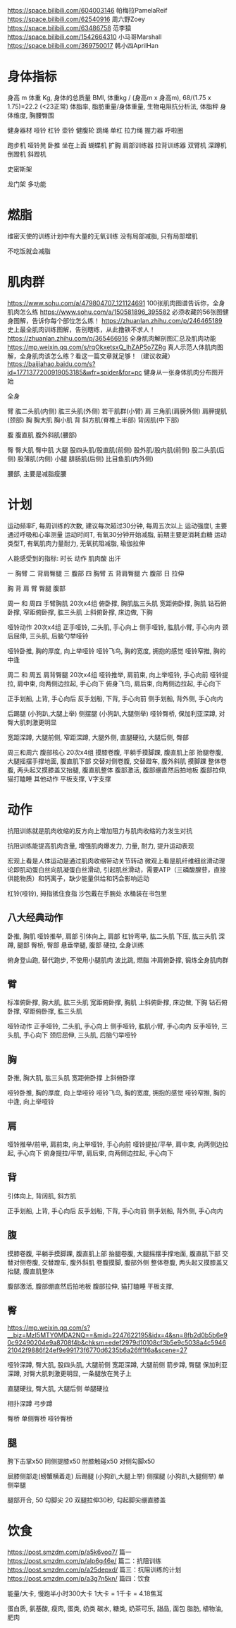 





https://space.bilibili.com/604003146 帕梅拉PamelaReif
https://space.bilibili.com/62540916 周六野Zoey
https://space.bilibili.com/63486758 范李猿
https://space.bilibili.com/1542664310 小马哥Marshall
https://space.bilibili.com/369750017 韩小四AprilHan







# 身体指标
身高 m
体重 Kg, 身体的总质量
BMI, 体重kg / (身高m x 身高m), 68/(1.75 x 1.75)=22.2 (<23正常)
体脂率, 脂肪重量/身体重量, 生物电阻抗分析法, 体脂秤
身体维度, 胸腰臀围


健身器材
哑铃 杠铃 壶铃 健腹轮 跳绳 单杠 拉力绳 握力器 呼啦圈


跑步机
哑铃凳 卧推 坐在上面
蝴蝶机 扩胸
肩部训练器
拉背训练器
双臂机
深蹲机
倒蹬机
斜蹬机

史密斯架




龙门架 多功能







# 燃脂

维密天使的训练计划中有大量的无氧训练
没有局部减脂, 只有局部增肌



不吃饭就会减脂

# 肌肉群



https://www.sohu.com/a/479804707_121124691 100张肌肉图谱告诉你，全身肌肉怎么练
https://www.sohu.com/a/150581896_395582 必须收藏的56张图健身图解，告诉你每个部位怎么练！
https://zhuanlan.zhihu.com/p/246465189 史上最全肌肉训练图解，告别瞎练，从此撸铁不求人！
https://zhuanlan.zhihu.com/p/365466916 全身肌肉解剖图汇总及肌肉功能
https://mp.weixin.qq.com/s/rqOkxetsxQ_IhZAP5o7ZRg 真人示范人体肌肉图解，全身肌肉该怎么练？看这一篇文章就足够！（建议收藏） 
https://baijiahao.baidu.com/s?id=1771377200919053185&wfr=spider&for=pc 健身从一张身体肌肉分布图开始

全身


臂 肱二头肌(内侧) 肱三头肌(外侧) 若干肌群(小臂)
肩 三角肌(肩膀外侧) 肩胛提肌(颈部)
胸 胸大肌 胸小肌 
背 斜方肌(脊椎上半部) 背阔肌(中下部)


腹 腹直肌 腹外斜肌(腰部)


臀 臀大肌 臀中肌
大腿 股四头肌/股直肌(前侧) 股外肌/股内肌(前侧) 股二头肌(后侧)  股薄肌(内侧)
小腿 腓肠肌(后侧) 比目鱼肌(内外侧)


腰部, 主要是减脂瘦腰







# 计划

运动频率F, 每周训练的次数, 建议每次超过30分钟, 每周五次以上
运动强度I, 主要通过呼吸和心率测量
运动时间T, 有氧30分钟开始减脂, 前期主要是消耗血糖
运动类型T, 有氧肌肉力量耐力, 无氧抗阻减脂, 瑜伽拉伸

人能感受到的指标: 时长 动作 肌肉酸 出汗

一 胸臂
二 背肩臀腿
三 腹部
四 胸臂
五 背肩臀腿
六 腹部
日 拉伸



胸
背
肩
臂
臀腿
腹部





周一 和 周四
手臂胸肌 20次x4组
俯卧撑, 胸肌肱三头肌
宽距俯卧撑, 胸肌
钻石俯卧撑, 窄距俯卧撑, 肱三头肌
上斜俯卧撑, 床边做, 下胸

哑铃动作 20次x4组
正手哑铃, 二头肌, 手心向上
侧手哑铃, 肱肌小臂, 手心向内
颈后屈伸, 三头肌, 后脑勺举哑铃

哑铃卧推, 胸的厚度, 向上举哑铃
哑铃飞鸟, 胸的宽度, 拥抱的感觉
哑铃窄推, 胸的中逢



周二 和 周五
肩背臀腿 20次x4组
哑铃推举, 肩前束, 向上举哑铃, 手心向前
哑铃提拉, 肩中束, 向两侧边拉起, 手心向下
俯身飞鸟, 肩后束, 向两侧边拉起, 手心向下

正手划船, 上背, 手心向后
反手划船, 下背, 手心向前
侧手划船, 背外侧, 手心向内

后踢腿 (小狗趴,大腿上举)
侧摆腿 (小狗趴,大腿侧举)
哑铃臀桥, 
保加利亚深蹲, 对臀大肌刺激更明显

宽距深蹲, 大腿前侧, 
窄距深蹲, 大腿外侧, 
直腿硬拉, 大腿后侧, 臀部




周三和周六
腹部核心 20次x4组
摸膝卷腹, 平躺手摸脚踝, 腹直肌上部
抬腿卷腹, 大腿摇摆手撑地面, 腹直肌下部
交替对侧卷腹, 交替蹬车, 腹外斜肌
摸脚踝
整体卷腹, 两头起又摸膝盖又抬腿, 腹直肌整体
腹部激活, 腹部绷直然后拍地板
腹部拉伸, 猫打瞌睡
其他动作 平板支撑, V字支撑










# 动作

抗阻训练就是肌肉收缩的反方向上增加阻力与肌肉收缩的力发生对抗

抗阻训练能提高肌肉含量, 增强肌肉爆发力, 力量, 耐力, 提升运动表现

宏观上看是人体运动是通过肌肉收缩带动关节转动
微观上看是肌纤维细丝滑动理论即肌动蛋白丝向肌凝蛋白丝滑动, 引起肌丝滑动，需要ATP（三磷酸腺苷，直接供能物质）和钙离子，缺少能量供给和钙会影响运动

杠铃(哑铃), 拇指抵住食指
沙包戴在手腕处
水桶装在书包里


## 八大经典动作
卧推, 胸肌
哑铃推举, 肩部
引体向上, 肩部
杠铃弯举, 肱二头肌
下压, 肱三头肌
深蹲, 腿部
臀桥, 臀部
悬垂举腿, 腹部
硬拉, 全身训练


俯身登山跑, 替代跑步, 不使用小腿肌肉
波比跳, 燃脂
冲肩俯卧撑, 锻炼全身肌肉群


## 臂

标准俯卧撑, 胸大肌, 肱三头肌
宽距俯卧撑, 胸肌
上斜俯卧撑, 床边做, 下胸
钻石俯卧撑, 窄距俯卧撑, 肱三头肌

哑铃动作
正手哑铃, 二头肌, 手心向上
侧手哑铃, 肱肌小臂, 手心向内
反手哑铃, 三头肌, 手心向下
颈后屈伸, 三头肌, 后脑勺举哑铃



## 胸

卧推, 胸大肌, 肱三头肌
宽距俯卧撑
上斜俯卧撑

哑铃卧推, 胸的厚度, 向上举哑铃
哑铃飞鸟, 胸的宽度, 拥抱的感觉
哑铃窄推, 胸的中逢, 向上举哑铃



## 肩

哑铃推举/前举, 肩前束, 向上举哑铃, 手心向前
哑铃提拉/平举, 肩中束, 向两侧边拉起, 手心向下
俯身提拉/平举, 肩后束, 向两侧边拉起, 手心向下


## 背

引体向上, 背阔肌, 斜方肌

正手划船, 上背, 手心向后
反手划船, 下背, 手心向前
侧手划船, 背外侧, 手心向内



## 腹


摸膝卷腹, 平躺手摸脚踝, 腹直肌上部
抬腿卷腹, 大腿摇摆手撑地面, 腹直肌下部
交替对侧卷腹, 交替蹬车, 腹外斜肌
卷腹摸脚, 腹部外侧
整体卷腹, 两头起又摸膝盖又抬腿, 腹直肌整体

腹部激活, 腹部绷直然后拍地板
腹部拉伸, 猫打瞌睡
平板支撑,



## 臀

https://mp.weixin.qq.com/s?__biz=MzI5MTY0MDA2NQ==&mid=2247622195&idx=4&sn=8fb2d0b5b6e90c92490204e9a8708f4b&chksm=edef2979d10108cf3b5e9c5038a4c594621042f9886f24ef9e99173f6770d6235b6a26ff1f6a&scene=27

哑铃深蹲, 臀大肌, 股四头肌, 大腿前侧
宽距深蹲, 大腿前侧
箭步蹲, 臀腿
保加利亚深蹲, 对臀大肌刺激更明显, 一条腿放在凳子上


直腿硬拉, 臀大肌, 大腿后侧
单腿硬拉

相扑深蹲
弓步蹲

臀桥
单侧臀桥
哑铃臀桥





## 腿



胯下击掌x50
同侧提膝x50
肘膝触碰x50
对侧勾脚x50







屈膝侧部走(螃蟹横着走)
后踢腿 (小狗趴,大腿上举)
侧摆腿 (小狗趴,大腿侧举)
单侧举腿





腿部开合, 50
勾脚尖 20
双腿拉伸30秒, 勾起脚尖绷直膝盖







# 饮食



https://post.smzdm.com/p/a5k6voq7/ 篇一
https://post.smzdm.com/p/alp6g46e/ 篇二：抗阻训练
https://post.smzdm.com/p/a25depxd/ 篇三：抗阻训练的计划
https://post.smzdm.com/p/a3g7n5kn/ 篇四：饮食




能量/大卡, 慢跑半小时300大卡
1大卡 = 1千卡 = 4.18焦耳

蛋白质, 氨基酸, 瘦肉, 蛋类, 奶类
碳水, 糖类, 奶茶可乐, 甜品, 面包
脂肪, 植物油, 肥肉







